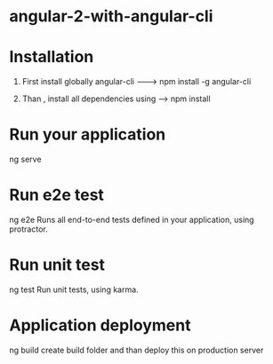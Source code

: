 # angular-2-with-angular-cli

# Installation

1) First install globally angular-cli --->
npm install -g angular-cli

2) Than , install all dependencies using -->
npm install

# Run your application

ng serve

# Run e2e test

ng e2e
Runs all end-to-end tests defined in your application, using protractor.

# Run unit test

ng test
Run unit tests, using karma.

# Application deployment

ng build
create build folder and than deploy this on production server
